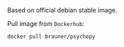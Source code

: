 Based on official debian stable image.

Pull image from `Dockerhub`:

    docker pull brauner/psychopy
